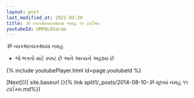 ```yaml
---
layout: post
last_modified_at: 2021-03-29
title: ૐ વ્યકથાવ્યકથાયા નમહ ૧૧ ટાઈમ્સ
youtubeId: UMPQL0Sarao
---
```

 
 
 ૐ વ્યકથાવ્યકથાયા નમહ  
 
 -  જે ભક્તો માટે સ્પષ્ટ છે અને અન્યને અદ્રશ્ય છે 
 
  
 
  
 
 
 
 
 
 


{% include youtubePlayer.html id=page.youtubeId %}
 
[Next]({{ site.baseurl }}{% link  split1/_posts/2014-08-10-ૐ મૂલ્યાં નમહ ૧૧ ટાઈમ્સ.md%})
 
